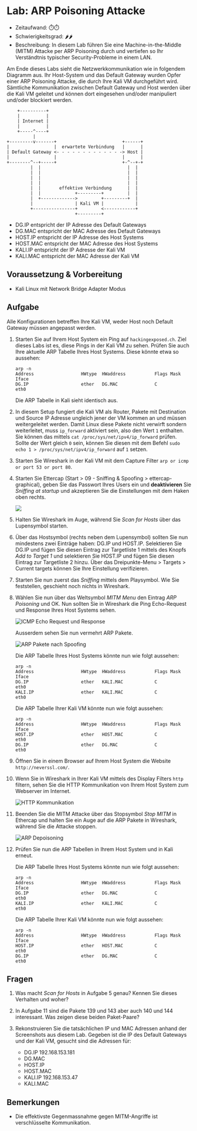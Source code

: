 # Lab: ARP Poisoning Attacke

-   Zeitaufwand:        ⏱️⏱️
-   Schwierigkeitsgrad: 🌶️🌶️
-   Beschreibung: In diesem Lab führen Sie eine Machine-in-the-Middle (MITM) Attacke per ARP Poisoning durch und vertiefen so Ihr Verständtnis typischer Security-Probleme in einem LAN.

Am Ende dieses Labs sieht die Netzwerkkommunikation wie in folgendem Diagramm aus. Ihr Host-System und das Default Gateway wurden Opfer einer ARP Poisoning Attacke, die durch Ihre Kali VM durchgeführt wird. Sämtliche Kommunikation zwischen Default Gateway und Host werden über die Kali VM geleitet und können dort eingesehen und/oder manipuliert und/oder blockiert werden.

        +----------+
        |          |
        | Internet |
        |          |
        +-----^----+
              |
    +---------v-------+                         +------+
    |                 |  erwartete Verbindung   |      |
    | Default Gateway <- - - - - - - - - - - - -> Host |
    |                 |                         |      |
    +--------^--+-----+                         +-^--+-+
             |  |                                 |  |
             |  |                                 |  |
             |  |                                 |  |
             |  |                                 |  |
             |  |       effektive Verbindung      |  |
             |  |             +---------+         |  |
             |  +------------->         +---------+  |
             |                | Kali VM |            |
             +----------------+         <------------+
                              +---------+

-   DG.IP    entspricht der IP  Adresse des Default Gateways
-   DG.MAC   entspricht der MAC Adresse des Default Gateways
-   HOST.IP  entspricht der IP  Adresse des Host Systems
-   HOST.MAC entspricht der MAC Adresse des Host Systems
-   KALI.IP  entspricht der IP  Adresse der Kali VM
-   KALI.MAC entspricht der MAC Adresse der Kali VM

## Voraussetzung & Vorbereitung

-   Kali Linux mit Network Bridge Adapter Modus

## Aufgabe

Alle Konfigurationen betreffen Ihre Kali VM, weder Host noch Default Gateway müssen angepasst werden.

1.  Starten Sie auf Ihrem Host System ein Ping auf `hackingexposed.ch`. Ziel dieses Labs ist es, diese Pings in der Kali VM zu sehen. Prüfen Sie auch Ihre aktuelle ARP Tabelle Ihres Host Systems. Diese könnte etwa so aussehen:

        arp -n
        Address                  HWtype  HWaddress           Flags Mask            Iface
        DG.IP                    ether   DG.MAC              C                     eth0

    Die ARP Tabelle in Kali sieht identisch aus.

2.  In diesem Setup fungiert die Kali VM als Router, Pakete mit Destination und Source IP Adresse ungleich jener der VM kommen an und müssen weitergeleitet werden. Damit Linux diese Pakete nicht verwirft sondern weiterleitet, muss `ip_forward` aktiviert sein, also den Wert `1` enthalten. Sie können das mittels `cat /proc/sys/net/ipv4/ip_forward` prüfen. Sollte der Wert gleich `0` sein, können Sie diesen mit dem Befehl `sudo echo 1 > /proc/sys/net/ipv4/ip_forward` auf `1` setzen.

3.  Starten Sie Wireshark in der Kali VM mit dem Capture Filter `arp or icmp or port 53 or port 80`.

4.  Starten Sie Ettercap (Start > 09 - Sniffing & Spoofing > ettercap-graphical), geben Sie das Passwort Ihres Users ein und **deaktivieren** Sie _Sniffing at startup_ und akzeptieren Sie die Einstellungen mit dem Haken oben rechts.

    ![](img/ettercap-startup.png)

5.  Halten Sie Wireshark im Auge, während Sie _Scan for Hosts_ über das Lupensymbol starten.

6.  Über das Hostsymbol (rechts neben dem Lupensymbol) sollten Sie nun mindestens zwei Einträge haben: DG.IP und HOST.IP. Selektieren Sie DG.IP und fügen Sie diesen Eintrag zur Targetliste 1 mittels des Knopfs _Add to Target 1_ und selektieren Sie HOST.IP und fügen Sie diesen Eintrag zur Targetliste 2 hinzu. Über das Dreipunkte-Menu > Targets > Current targets können Sie Ihre Einstellung verifizieren.

7.  Starten Sie nun zuerst das _Sniffing_ mittels dem Playsymbol. Wie Sie feststellen, geschieht noch nichts in Wireshark.

8.  Wählen Sie nun über das Weltsymbol _MITM Menu_ den Eintrag _ARP Poisoning_ und OK. Nun sollten Sie in Wireshark die Ping Echo-Request und Response Ihres Host Systems sehen.

    ![ICMP Echo Request und Response](img/icmp-messages.png)

    Ausserdem sehen Sie nun vermehrt ARP Pakete.

    ![ARP Pakete nach Spoofing](img/arp-spoofing.png)

    Die ARP Tabelle Ihres Host Systems könnte nun wie folgt aussehen:

        arp -n
        Address                  HWtype  HWaddress           Flags Mask            Iface
        DG.IP                    ether   KALI.MAC            C                     eth0
        KALI.IP                  ether   KALI.MAC            C                     eth0

    Die ARP Tabelle Ihrer Kali VM könnte nun wie folgt aussehen:

        arp -n
        Address                  HWtype  HWaddress           Flags Mask            Iface
        HOST.IP                  ether   HOST.MAC            C                     eth0
        DG.IP                    ether   DG.MAC              C                     eth0

9.  Öffnen Sie in einem Browser auf Ihrem Host System die Website `http://neverssl.com/`.

10. Wenn Sie in Wireshark in Ihrer Kali VM mittels des Display Filters `http` filtern, sehen Sie die HTTP Kommunikation von Ihrem Host System zum Webserver im Internet.

    ![HTTP Kommunikation](img/http-communication.png)

11. Beenden Sie die MITM Attacke über das Stopsymbol _Stop MITM_ in Ethercap und halten Sie ein Auge auf die ARP Pakete in Wireshark, während Sie die Attacke stoppen.

    ![ARP Depoisoning](img/arp-depoisoning.png)

12. Prüfen Sie nun die ARP Tabellen in Ihrem Host System und in Kali erneut.

    Die ARP Tabelle Ihres Host Systems könnte nun wie folgt aussehen:

        arp -n
        Address                  HWtype  HWaddress           Flags Mask            Iface
        DG.IP                    ether   DG.MAC              C                     eth0
        KALI.IP                  ether   KALI.MAC            C                     eth0

    Die ARP Tabelle Ihrer Kali VM könnte nun wie folgt aussehen:

        arp -n
        Address                  HWtype  HWaddress           Flags Mask            Iface
        HOST.IP                  ether   HOST.MAC            C                     eth0
        DG.IP                    ether   DG.MAC              C                     eth0

## Fragen


1.  Was macht _Scan for Hosts_ in Aufgabe 5 genau? Kennen Sie dieses Verhalten und woher?

2.  In Aufgabe 11 sind die Pakete 139 und 143 aber auch 140 und 144 interessant. Was zeigen diese beiden Paket-Paare?

3.  Rekonstruieren Sie die tatsächlichen IP und MAC Adressen anhand der Screenshots aus diesem Lab. Gegeben ist die IP des Default Gateways und der Kali VM, gesucht sind die Adressen für:
    -   DG.IP    192.168.153.181
    -   DG.MAC   
    -   HOST.IP  
    -   HOST.MAC
    -   KALI.IP  192.168.153.47
    -   KALI.MAC

## Bemerkungen

-   Die effektivste Gegenmassnahme gegen MITM-Angriffe ist verschlüsselte Kommunikation.
